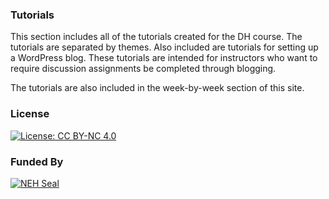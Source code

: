 ### Tutorials

This section includes all of the tutorials created for the DH course.  The tutorials are separated by themes.  Also included are tutorials for setting up a WordPress blog.  These tutorials are intended for instructors who want to require discussion assignments be completed through blogging.

The tutorials are also included in the week-by-week section of this site. 

### License

[![License: CC BY-NC 4.0](https://licensebuttons.net/l/by-nc/4.0/88x31.png)](http://creativecommons.org/licenses/by-nc/4.0/)

### Funded By

[![NEH Seal](https://github.com/marist-asc/dhcourse/blob/master/images/neh_sealblck200.jpg)](https://www.neh.gov/)